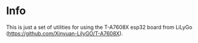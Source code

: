# Info
This is just a set of utilities for using the T-A7608X esp32 board from LiLyGo (https://github.com/Xinyuan-LilyGO/T-A7608X).
